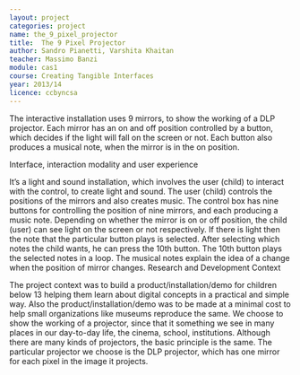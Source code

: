 ```yaml
---
layout: project
categories: project
name: the_9_pixel_projector
title:  The 9 Pixel Projector
author: Sandro Pianetti, Varshita Khaitan
teacher: Massimo Banzi
module: cas1
course: Creating Tangible Interfaces
year: 2013/14
licence: ccbyncsa
---
```

The interactive installation uses 9 mirrors, to show the working of a DLP projector. Each mirror has an on and off position controlled by a button, which decides if the light will fall on the screen or not.
Each button also produces a musical note, when the mirror is in the on position.

Interface, interaction modality and user experience

It’s a light and sound installation, which involves the user (child) to interact with the control, to create light and sound.
The user (child) controls the positions of the mirrors and also creates music.
The control box has nine buttons for controlling the position of nine mirrors, and each producing a music note.
Depending on whether the mirror is on or off position, the child (user) can see light on the screen or not respectively. If there is light then the note that the particular button plays is selected. After selecting which notes the child wants, he can press the 10th button. The 10th button plays the selected notes in a loop.
The musical notes explain the idea of a change when the position of mirror changes.
Research and Development Context

The project context was to build a product/installation/demo for children below 13 helping them learn about digital concepts in a practical and simple way.
Also the product/installation/demo was to be made at a minimal cost to help small organizations like museums reproduce the same.
We choose to show the working of a projector, since that it something we see in many places in our day-to-day life, the cinema, school, institutions.
Although there are many kinds of projectors, the basic principle is the same. The particular projector we choose is the DLP projector, which has one mirror for each pixel in the image it projects.